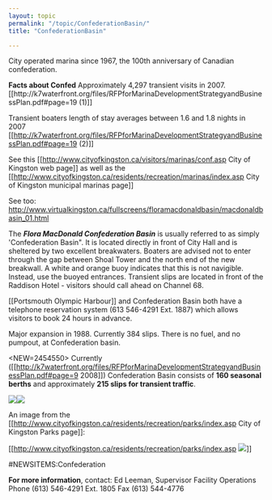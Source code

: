 ```yaml
---
layout: topic
permalink: "/topic/ConfederationBasin/"
title: "ConfederationBasin"

---
```


City operated marina since 1967, the 100th anniversary of Canadian confederation.
<div class="sidebar">
<strong>Facts about Confed</strong>
Approximately 4,297 transient visits in 2007. [[http://k7waterfront.org/files/RFPforMarinaDevelopmentStrategyandBusinessPlan.pdf#page=19 (1)]]

Transient boaters length of stay averages between 1.6 and 1.8 nights in 2007 [[http://k7waterfront.org/files/RFPforMarinaDevelopmentStrategyandBusinessPlan.pdf#page=19 (2)]]</div>
See this [[http://www.cityofkingston.ca/visitors/marinas/conf.asp City of Kingston web page]] as well as the [[http://www.cityofkingston.ca/residents/recreation/marinas/index.asp City of Kingston municipal marinas page]]

See too: http://www.virtualkingston.ca/fullscreens/floramacdonaldbasin/macdonaldbasin_01.html

The <b><i>Flora MacDonald Confederation Basin</b></i> is usually referred to as simply 'Confederation Basin". It is located directly in front of City Hall and is sheltered by two excellent breakwaters. Boaters are advised not to enter through the gap between Shoal Tower and the north end of the new breakwall. A white and orange buoy indicates that this is not navigible. Instead, use the buoyed entrances. Transient slips are located in front of the Raddison Hotel - visitors should call ahead on Channel 68.

[[Portsmouth Olympic Harbour]] and Confederation Basin both have a telephone reservation system (613 546-4291 Ext. 1887) which allows visitors to book 24 hours in advance.

Major expansion in 1988.  Currently 384 slips.   There is no fuel, and no pumpout, at Confederation basin.

<NEW=2454550>  Currently ([[http://k7waterfront.org/files/RFPforMarinaDevelopmentStrategyandBusinessPlan.pdf#page=9 2008]]) Confederation Basin consists of <strong>160 seasonal berths</strong> and approximately <strong>215 slips for transient traffic</strong>.

<img class="chartsegment" src="images\Chart-Confed.jpg"><img class="chartsegment" src="images\Chart-HistConfed.jpg">

An image from the [[http://www.cityofkingston.ca/residents/recreation/parks/index.asp City of Kingston Parks page]]:

[[http://www.cityofkingston.ca/residents/recreation/parks/index.asp <img src="http://www.cityofkingston.ca/img/maps/parks/confed_basin.gif">]]

#NEWSITEMS:Confederation


<b>For more information</b>, contact:
Ed Leeman,
Supervisor Facility Operations
Phone (613) 546-4291 Ext. 1805
Fax (613) 544-4776




